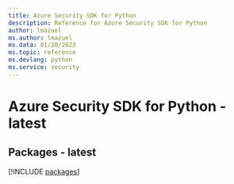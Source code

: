 ```yaml
---
title: Azure Security SDK for Python
description: Reference for Azure Security SDK for Python
author: lmazuel
ms.author: lmazuel
ms.data: 01/20/2023
ms.topic: reference
ms.devlang: python
ms.service: security
---
```

# Azure Security SDK for Python - latest
## Packages - latest
[!INCLUDE [packages](security-index.md)]
